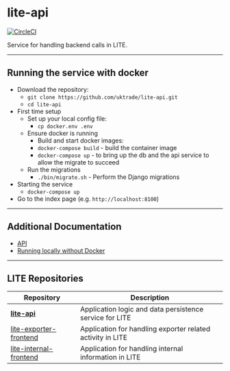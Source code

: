 # lite-api

[![CircleCI](https://circleci.com/gh/uktrade/lite-api.svg?style=svg)](https://circleci.com/gh/uktrade/lite-api)

Service for handling backend calls in LITE.

***

## Running the service with docker

* Download the repository:
  * `git clone https://github.com/uktrade/lite-api.git`
  * `cd lite-api`
* First time setup
  * Set up your local config file:
    * `cp docker.env .env`
  * Ensure docker is running
    * Build and start docker images:
    * `docker-compose build` - build the container image
    * `docker-compose up`  - to bring up the db and the api service to allow the migrate to succeed
  * Run the migrations
    * `./bin/migrate.sh` - Perform the Django migrations
* Starting the service
    * `docker-compose up`
* Go to the index page (e.g. `http://localhost:8100`)

***

## Additional Documentation
* [API](docs/api.md)
* [Running locally without Docker](docs/without-docker.md)

***

## LITE Repositories
Repository | Description
-----------|-----
[**lite-api**](https://github.com/uktrade/lite-api)|Application logic and data persistence service for LITE
[lite-exporter-frontend](https://github.com/uktrade/lite-exporter-frontend)|Application for handling exporter related activity in LITE
[lite-internal-frontend](https://github.com/uktrade/lite-internal-frontend)|Application for handling internal information in LITE
